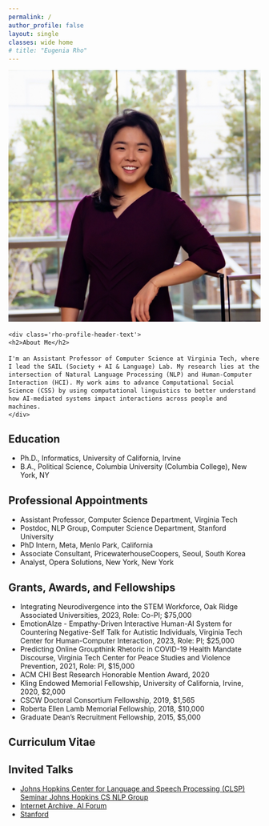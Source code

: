 ```yaml
---
permalink: /
author_profile: false
layout: single
classes: wide home
# title: "Eugenia Rho"
---
```


<div class='rho-profile-header'>
    <img src='/assets/images/Eugenia_headshot-2.png' class='align-left' alt='Eugenia Rho Professional Headshot'/>

    <div class='rho-profile-header-text'>
    <h2>About Me</h2>

    I'm an Assistant Professor of Computer Science at Virginia Tech, where I lead the SAIL (Society + AI & Language) Lab. My research lies at the intersection of Natural Language Processing (NLP) and Human-Computer Interaction (HCI). My work aims to advance Computational Social Science (CSS) by using computational linguistics to better understand how AI-mediated systems impact interactions across people and machines.  
    </div>
</div>

## Education

- Ph.D., Informatics, University of California, Irvine
- B.A., Political Science, Columbia University (Columbia College), New York, NY

## Professional Appointments

- Assistant Professor, Computer Science Department, Virginia Tech  
- Postdoc, NLP Group, Computer Science Department, Stanford University  
- PhD Intern, Meta, Menlo Park, California
- Associate Consultant, PricewaterhouseCoopers, Seoul, South Korea
- Analyst, Opera Solutions, New York, New York

## Grants, Awards, and Fellowships  

- Integrating Neurodivergence into the STEM Workforce, Oak Ridge Associated Universities, 2023, Role: Co-PI; $75,000
- EmotionAIze - Empathy-Driven Interactive Human-AI System for Countering Negative-Self Talk for Autistic Individuals, Virginia Tech Center for Human-Computer Interaction, 2023, Role: PI; $25,000  
- Predicting Online Groupthink Rhetoric in COVID-19 Health Mandate Discourse, Virginia Tech Center for Peace Studies and Violence Prevention, 2021, Role: PI, $15,000
- ACM CHI Best Research Honorable Mention Award, 2020  
- Kling Endowed Memorial Fellowship, University of California, Irvine, 2020, $2,000
- CSCW Doctoral Consortium Fellowship, 2019, $1,565
- Roberta Ellen Lamb Memorial Fellowship, 2018, $10,000
- Graduate Dean’s Recruitment Fellowship, 2015, $5,000

## Curriculum Vitae

## Invited Talks

- [Johns Hopkins Center for Language and Speech Processing (CLSP) Seminar Johns Hopkins CS NLP Group](https://www.clsp.jhu.edu/about/#:~:text=The%20Johns%20Hopkins%20Center%20for,research%20centers%20in%20the%20world.)
- [Internet Archive, AI Forum](https://blog.archive.org/event/ai-ia-research-in-the-age-of-artificial-intelligence/)
- [Stanford](https://www.youtube.com/watch?v=HFHLxzaNYBM&t=452s)